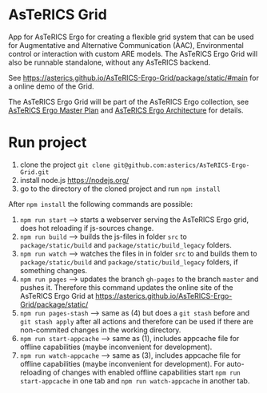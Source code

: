 # AsTeRICS Grid
App for AsTeRICS Ergo for creating a flexible grid system that can be used for Augmentative and Alternative Communication (AAC), Environmental control or interaction with custom ARE models. The AsTeRICS Ergo Grid will also be runnable standalone, without any AsTeRICS backend.

See https://asterics.github.io/AsTeRICS-Ergo-Grid/package/static/#main for a online demo of the Grid.

The AsTeRICS Ergo Grid will be part of the AsTeRICS Ergo collection, see  [AsTeRICS Ergo Master Plan](https://github.com/asterics/AsTeRICS-Ergo/wiki/Master-Plan-AsTeRICS-Ergo) and [AsTeRICS Ergo Architecture](https://github.com/asterics/AsTeRICS-Ergo/wiki/Architecture) for details.

# Run project
1. clone the project `git clone git@github.com:asterics/AsTeRICS-Ergo-Grid.git`
2. install node.js https://nodejs.org/
3. go to the directory of the cloned project and run `npm install`

After `npm install` the following commands are possible:
1. `npm run start` --> starts a webserver serving the AsTeRICS Ergo grid, does hot reloading if js-sources change.
2. `npm run build` --> builds the js-files in folder `src` to `package/static/build` and `package/static/build_legacy` folders.
3. `npm run watch` --> watches the files in in folder `src` to and builds them to `package/static/build` and `package/static/build_legacy` folders, if something changes.
4. `npm run pages` --> updates the branch `gh-pages` to the branch `master` and pushes it. Therefore this command updates the online site of the AsTeRICS Ergo Grid at https://asterics.github.io/AsTeRICS-Ergo-Grid/package/static/
5. `npm run pages-stash` --> same as (4) but does a `git stash` before and `git stash apply` after all actions and therefore can be used if there are non-commited changes in the working directory.
6. `npm run start-appcache` --> same as (1), includes appcache file for offline capabilities (maybe inconvenient for development).
7. `npm run watch-appcache` --> same as (3), includes appcache file for offline capabilities (maybe inconvenient for development). For auto-reloading of changes with enabled offline capabilities start `npm run start-appcache` in one tab and `npm run watch-appcache` in another tab.
